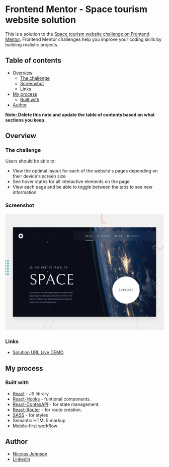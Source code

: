 # Frontend Mentor - Space tourism website solution

This is a solution to the [Space tourism website challenge on Frontend Mentor](https://www.frontendmentor.io/challenges/space-tourism-multipage-website-gRWj1URZ3). Frontend Mentor challenges help you improve your coding skills by building realistic projects. 

## Table of contents

- [Overview](#overview)
  - [The challenge](#the-challenge)
  - [Screenshot](#screenshot)
  - [Links](#links)
- [My process](#my-process)
  - [Built with](#built-with)
- [Author](#author)

**Note: Delete this note and update the table of contents based on what sections you keep.**

## Overview

### The challenge

Users should be able to:

- View the optimal layout for each of the website's pages depending on their device's screen size
- See hover states for all interactive elements on the page
- View each page and be able to toggle between the tabs to see new information

### Screenshot

![plot](./public/images/preview.jpg)

### Links

- [Solution URL Live DEMO](https://your-solution-url.com)

## My process

### Built with

- [React](https://reactjs.org/) - JS library
- [React-Hooks](https://pt-br.reactjs.org/docs/hooks-intro.html) - funtional components.
- [React-ContexAPI](https://pt-br.reactjs.org/docs/context.html) - for state management.
- [React-Router](https://reactrouter.com/web/guides/philosophy) - for route creation.
- [SASS](https://sass-lang.com/) - for styles
- Semantic HTML5 markup
- Mobile-first workflow

## Author

- [Nicolas Johnson](https://safe-cliffs-01394.herokuapp.com/)
- [Linkedin](https://www.linkedin.com/in/nicolas-johnson-279662210/)